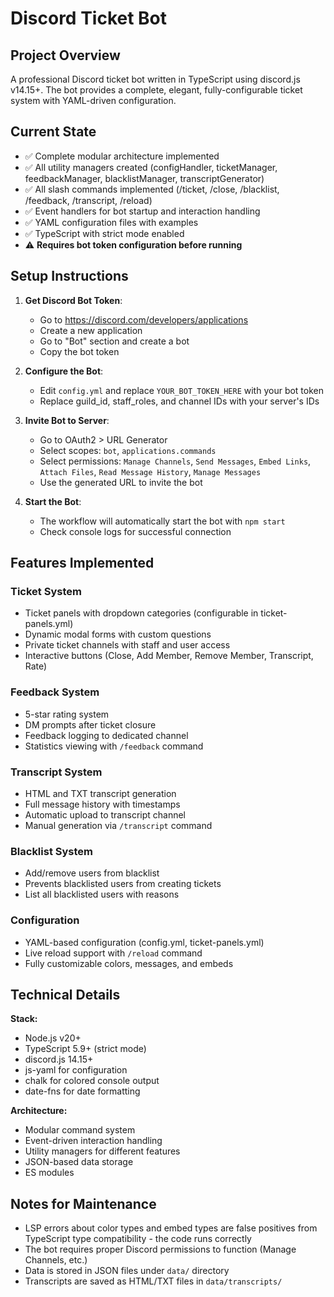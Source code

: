 # Discord Ticket Bot

## Project Overview
A professional Discord ticket bot written in TypeScript using discord.js v14.15+. The bot provides a complete, elegant, fully-configurable ticket system with YAML-driven configuration.

## Current State
- ✅ Complete modular architecture implemented
- ✅ All utility managers created (configHandler, ticketManager, feedbackManager, blacklistManager, transcriptGenerator)
- ✅ All slash commands implemented (/ticket, /close, /blacklist, /feedback, /transcript, /reload)
- ✅ Event handlers for bot startup and interaction handling
- ✅ YAML configuration files with examples
- ✅ TypeScript with strict mode enabled
- ⚠️ **Requires bot token configuration before running**

## Setup Instructions

1. **Get Discord Bot Token**:
   - Go to https://discord.com/developers/applications
   - Create a new application
   - Go to "Bot" section and create a bot
   - Copy the bot token

2. **Configure the Bot**:
   - Edit `config.yml` and replace `YOUR_BOT_TOKEN_HERE` with your bot token
   - Replace guild_id, staff_roles, and channel IDs with your server's IDs

3. **Invite Bot to Server**:
   - Go to OAuth2 > URL Generator
   - Select scopes: `bot`, `applications.commands`
   - Select permissions: `Manage Channels`, `Send Messages`, `Embed Links`, `Attach Files`, `Read Message History`, `Manage Messages`
   - Use the generated URL to invite the bot

4. **Start the Bot**:
   - The workflow will automatically start the bot with `npm start`
   - Check console logs for successful connection

## Features Implemented

### Ticket System
- Ticket panels with dropdown categories (configurable in ticket-panels.yml)
- Dynamic modal forms with custom questions
- Private ticket channels with staff and user access
- Interactive buttons (Close, Add Member, Remove Member, Transcript, Rate)

### Feedback System
- 5-star rating system
- DM prompts after ticket closure
- Feedback logging to dedicated channel
- Statistics viewing with `/feedback` command

### Transcript System
- HTML and TXT transcript generation
- Full message history with timestamps
- Automatic upload to transcript channel
- Manual generation via `/transcript` command

### Blacklist System
- Add/remove users from blacklist
- Prevents blacklisted users from creating tickets
- List all blacklisted users with reasons

### Configuration
- YAML-based configuration (config.yml, ticket-panels.yml)
- Live reload support with `/reload` command
- Fully customizable colors, messages, and embeds

## Technical Details

**Stack:**
- Node.js v20+
- TypeScript 5.9+ (strict mode)
- discord.js 14.15+
- js-yaml for configuration
- chalk for colored console output
- date-fns for date formatting

**Architecture:**
- Modular command system
- Event-driven interaction handling
- Utility managers for different features
- JSON-based data storage
- ES modules

## Notes for Maintenance

- LSP errors about color types and embed types are false positives from TypeScript type compatibility - the code runs correctly
- The bot requires proper Discord permissions to function (Manage Channels, etc.)
- Data is stored in JSON files under `data/` directory
- Transcripts are saved as HTML/TXT files in `data/transcripts/`
